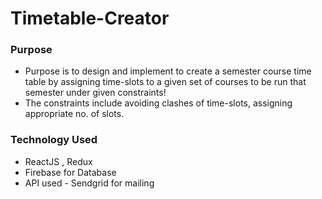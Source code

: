 # Timetable-Creator
### Purpose 
- Purpose is to design and implement to create a semester course time table by assigning time-slots to a given set of courses to be run that semester under given constraints!
-  The constraints include avoiding clashes of time-slots, assigning appropriate no. of slots.
### Technology Used
- ReactJS , Redux
- Firebase for Database
- API used - Sendgrid for mailing 

